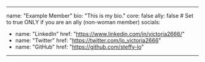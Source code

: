 <!-- This is a sample file to guide new members on how to add themselves to the community page. -->
<!-- Please DELETE these comments (text within the <> brackets) in the first TWO lines before you commit your changes. -->

---
name: "Example Member"
bio: "This is my bio."
core: false
ally: false          # Set to true ONLY if you are an ally (non-woman member)
socials:
  - name: "LinkedIn"
    href: "https://www.linkedin.com/in/victoria2666/"
  - name: "Twitter"
    href: "https://twitter.com/lo_victoria2666"
  - name: "GitHub"
    href: "https://github.com/steffy-lo"
---
